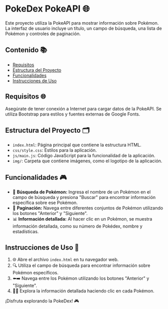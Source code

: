 # PokeDex PokeAPI 🌐

Este proyecto utiliza la PokeAPI para mostrar información sobre Pokémon. La interfaz de usuario incluye un título, un campo de búsqueda, una lista de Pokémon y controles de paginación.

## Contenido 📚

- [Requisitos](#requisitos)
- [Estructura del Proyecto](#estructura-del-proyecto)
- [Funcionalidades](#funcionalidades)
- [Instrucciones de Uso](#instrucciones-de-uso)

## Requisitos 🌐

Asegúrate de tener conexión a Internet para cargar datos de la PokeAPI. Se utiliza Bootstrap para estilos y fuentes externas de Google Fonts.

## Estructura del Proyecto 🗂️

- `index.html`: Página principal que contiene la estructura HTML.
- `css/style.css`: Estilos para la aplicación.
- `js/main.js`: Código JavaScript para la funcionalidad de la aplicación.
- `img/`: Carpeta que contiene imágenes, como el logotipo de la aplicación.

## Funcionalidades 🎮

- 📝 **Búsqueda de Pokémon:** Ingresa el nombre de un Pokémon en el campo de búsqueda y presiona "Buscar" para encontrar información específica sobre ese Pokémon.
- 🔄 **Paginación:** Navega entre diferentes conjuntos de Pokémon utilizando los botones "Anterior" y "Siguiente".
- 📊 **Información detallada:** Al hacer clic en un Pokémon, se muestra información detallada, como su número de Pokédex, nombre y estadísticas.

## Instrucciones de Uso 🚀

1. 🌐 Abre el archivo `index.html` en tu navegador web.
2. 🔍 Utiliza el campo de búsqueda para encontrar información sobre Pokémon específicos.
3. ⬅️➡️ Navega entre los Pokémon utilizando los botones "Anterior" y "Siguiente".
4. 🕵️‍♂️ Explora la información detallada haciendo clic en cada Pokémon.

¡Disfruta explorando la PokeDex! 🎮
